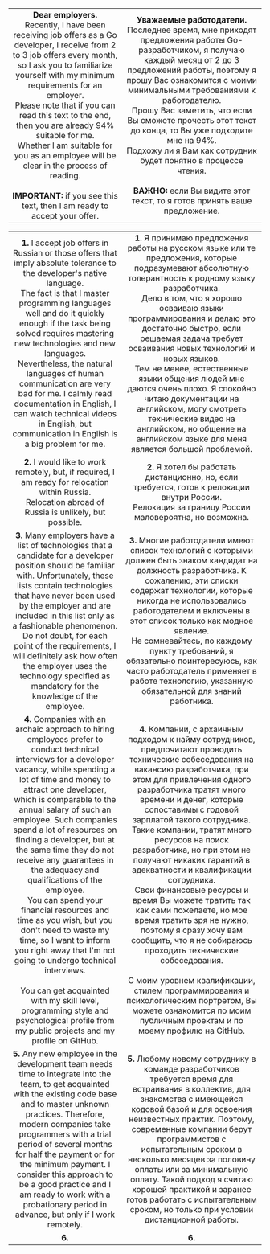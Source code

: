 
<div align="center">
    <table>
        <tbody align="center">
            <tr>
                <td>
                    <b>Dear employers.</b><br>
                    Recently, I have been receiving job offers as a Go developer, I receive from 2 to 3 job offers every month, so I ask you to familiarize yourself with my minimum requirements for an employer.<br>
                    Please note that if you can read this text to the end, then you are already 94% suitable for me.<br>
                    Whether I am suitable for you as an employee will be clear in the process of reading.<br><br>
                    <b>IMPORTANT:</b> if you see this text, then I am ready to accept your offer.
                </td>
                <td>
                    <b>Уважаемые работодатели.</b><br>
                    Последнее время, мне приходят предложения работы Go-разработчиком, я получаю каждый месяц от 2 до 3 предложений работы, поэтому я прошу Вас ознакомится с моими минимальными требованиями к работодателю.<br>
                    Прошу Вас заметить, что если Вы сможете прочесть этот текст до конца, то Вы уже подходите мне на 94%.<br>
                    Подхожу ли я Вам как сотрудник будет понятно в процессе чтения.<br><br>
                    <b>ВАЖНО:</b> если Вы видите этот текст, то я готов принять ваше предложение.
                </td>
            </tr>
        </tbody>
    </table>
</div>

<div align="center">
    <table>
        <tbody align="center">
            <tr>
                <td>
                    <b>1.</b> I accept job offers in Russian or those offers that imply absolute tolerance to the developer's native language.<br>
The fact is that I master programming languages well and do it quickly enough if the task being solved requires mastering new technologies and new languages.<br>
Nevertheless, the natural languages of human communication are very bad for me. I calmly read documentation in English, I can watch technical videos in English, but communication in English is a big problem for me.
                </td>
                <td>
                    <b>1.</b> Я принимаю предложения работы на русском языке или те предложения, которые подразумевают абсолютную толерантность к родному языку разработчика.<br>
Дело в том, что я хорошо осваиваю языки программирования и делаю это достаточно быстро, если решаемая задача требует осваивания новых технологий и новых языков.<br>
Тем не менее, естественные языки общения людей мне даются очень плохо. Я спокойно читаю документации на английском, могу смотреть технические видео на английском, но общение на английском языке для меня является большой проблемой.
                </td>
            </tr>
            <tr>
                <td>
                    <b>2.</b> I would like to work remotely, but, if required, I am ready for relocation within Russia.<br>
Relocation abroad of Russia is unlikely, but possible.
                </td>
                <td>
                    <b>2.</b> Я хотел бы работать дистанционно, но, если требуется, готов к релокации внутри России.<br>
Релокация за границу России маловероятна, но возможна.
                </td>
            </tr>
            <tr>
                <td>
                    <b>3.</b> Many employers have a list of technologies that a candidate for a developer position should be familiar with. Unfortunately, these lists contain technologies that have never been used by the employer and are included in this list only as a fashionable phenomenon.<br>
Do not doubt, for each point of the requirements, I will definitely ask how often the employer uses the technology specified as mandatory for the knowledge of the employee.
                </td>
                <td>
                    <b>3.</b> Многие работодатели имеют список технологий с которыми должен быть знаком кандидат на должность разработчика. К сожалению, эти списки содержат технологии, которые никогда не использовались работодателем и включены в этот список только как модное явление.<br>
Не сомневайтесь, по каждому пункту требований, я обязательно поинтересуюсь, как часто работодатель применяет в работе технологию, указанную обязательной для знаний работника.
                </td>
            </tr>
            <tr>
                <td>
                    <b>4.</b> Companies with an archaic approach to hiring employees prefer to conduct technical interviews for a developer vacancy, while spending a lot of time and money to attract one developer, which is comparable to the annual salary of such an employee. Such companies spend a lot of resources on finding a developer, but at the same time they do not receive any guarantees in the adequacy and qualifications of the employee.<br>
You can spend your financial resources and time as you wish, but you don't need to waste my time, so I want to inform you right away that I'm not going to undergo technical interviews.<br><br>
You can get acquainted with my skill level, programming style and psychological profile from my public projects and my profile on GitHub.
                </td>
                <td>
                    <b>4.</b> Компании, с архаичным подходом к найму сотрудников, предпочитают проводить технические собеседования на вакансию разработчика, при этом для привлечения одного разработчика тратят много времени и денег, которые сопоставимы с годовой зарплатой такого сотрудника. Такие компании, тратят много ресурсов на поиск разработчика, но при этом не получают никаких гарантий в адекватности и квалификации сотрудника.<br>
Свои финансовые ресурсы и время Вы можете тратить так как сами пожелаете, но мое время тратить зря не нужно, поэтому я сразу хочу вам сообщить, что я не собираюсь проходить технические собеседования.<br><br>
С моим уровнем квалификации, стилем программирования и психологическим портретом, Вы можете ознакомится по моим публичным проектам и по моему профилю на GitHub.
                </td>
            </tr>
            <tr>
                <td>
                    <b>5.</b> Any new employee in the development team needs time to integrate into the team, to get acquainted with the existing code base and to master unknown practices. Therefore, modern companies take programmers with a trial period of several months for half the payment or for the minimum payment. I consider this approach to be a good practice and I am ready to work with a probationary period in advance, but only if I work remotely.
                </td>
                <td>
                    <b>5.</b> Любому новому сотруднику в команде разработчиков требуется время для встраивания в коллектив, для знакомства с имеющейся кодовой базой и для освоения неизвестных практик. Поэтому, современные компании берут программистов с испытательным сроком в несколько месяцев за половину оплаты или за минимальную оплату. Такой подход я считаю хорошей практикой и заранее готов работать с испытательным сроком, но только при условии дистанционной работы.
                </td>
            </tr>
            <tr>
                <td>
                    <b>6.</b> 
                </td>
                <td>
                    <b>6.</b> 
                </td>
            </tr>
        </tbody>
    </table>
</div>
